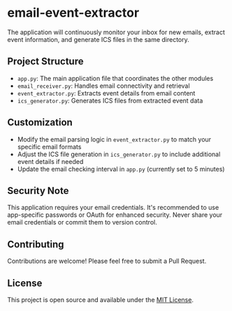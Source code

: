 # email-event-extractor

The application will continuously monitor your inbox for new emails, extract event information, and generate ICS files in the same directory.

## Project Structure

- `app.py`: The main application file that coordinates the other modules
- `email_receiver.py`: Handles email connectivity and retrieval
- `event_extractor.py`: Extracts event details from email content
- `ics_generator.py`: Generates ICS files from extracted event data

## Customization

- Modify the email parsing logic in `event_extractor.py` to match your specific email formats
- Adjust the ICS file generation in `ics_generator.py` to include additional event details if needed
- Update the email checking interval in `app.py` (currently set to 5 minutes)

## Security Note

This application requires your email credentials. It's recommended to use app-specific passwords or OAuth for enhanced security. Never share your email credentials or commit them to version control.

## Contributing

Contributions are welcome! Please feel free to submit a Pull Request.

## License

This project is open source and available under the [MIT License](LICENSE).